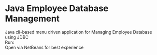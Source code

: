 <h1>Java Employee Database Management</h1>
Java cli-based menu driven application for Managing Employee Database using JDBC
<br>
Run:<br>
Open via NetBeans for best experience
